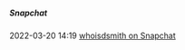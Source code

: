 #####  Snapchat

2022-03-20 14:19 [whoisdsmith on Snapchat](https://www.snapchat.com/add/whoisdsmith)



